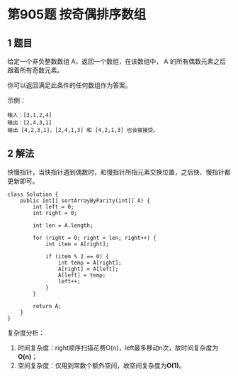 # 第905题 按奇偶排序数组

## 1 题目

给定一个非负整数数组 A，返回一个数组，在该数组中， A 的所有偶数元素之后跟着所有奇数元素。

你可以返回满足此条件的任何数组作为答案。

示例：

```
输入：[3,1,2,4]
输出：[2,4,3,1]
输出 [4,2,3,1]，[2,4,1,3] 和 [4,2,1,3] 也会被接受。
```

## 2 解法

快慢指针，当快指针遇到偶数时，和慢指针所指元素交换位置，之后快、慢指针都更新即可。

```
class Solution {
    public int[] sortArrayByParity(int[] A) {
        int left = 0;
        int right = 0;

        int len = A.length;

        for (right = 0; right < len; right++) {
            int item = A[right];

            if (item % 2 == 0) {
                int temp = A[right];
                A[right] = A[left];
                A[left] = temp;
                left++;
            }
        }

        return A;
    }
}
```

复杂度分析：

1. 时间复杂度：right顺序扫描花费O(n)，left最多移动n次，故时间复杂度为**O(n)**；
2. 空间复杂度：仅用到常数个额外空间，故空间复杂度为**O(1)**。
